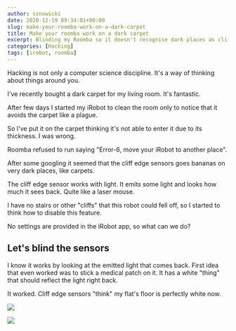 ```yaml
---
author: sznowicki
date: 2020-12-19 09:34:01+00:00
slug: make-your-roomba-work-on-a-dark-carpet
title: Make your roomba work on a dark carpet
excerpt: Blinding my Roomba so it doesn't recognise dark places as cliff edges refusing to jump to it.
categories: [Hacking]
tags: [irobot, roomba]
---
```


Hacking is not only a computer science discipline. It's a way of thinking about things around you.

I've recently bought a dark carpet for my living room. It's fantastic.

After few days I started my iRobot to clean the room only to notice that it avoids the carpet like a plague.

So I've put it on the carpet thinking it's not able to enter it due to its thickness. I was wrong.

Roomba refused to run saying "Error-6, move your iRobot to another place".

After some googling it seemed that the cliff edge sensors goes bananas on very dark places, like carpets.

The cliff edge sensor works with light. It emits some light and looks how much it sees back. Quite like a laser mouse.

I have no stairs or other "cliffs" that this robot could fell off, so I started to think how to disable this feature.

No settings are provided in the iRobot app, so what can we do?

## Let's blind the sensors

I know it works by looking at the emitted light that comes back. First idea that even worked was to stick a medical patch on it. It has a white "thing" that should reflect the light right back.

It worked. Cliff edge sensors "think" my flat's floor is perfectly white now.

![](./IMG_8212.jpg)

![](./IMG_8213.jpg)
